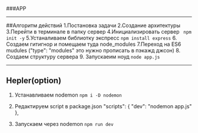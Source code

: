 ###APP
____________________________________


##Алгоритм действий
1.Постановка задачи
2.Создание архитектуры
3.Перейти в терминале в папку сервер
4.Инициализировать сервер
``` npm init -y```
5.Устаналиваем библиотку экспресс
```npm install express```
6. Создаем гитигнор и помещаем туда node_modules
7.Переход на ES6 mudules ("type": "modules" это нужно прописать в пэкажд джсон) 
8. Создаем структуру сервера
9. Запускаеим ноуд
```node app.js```
_______________
## Hepler(option)
1. Устанавливаем nodemon
```npm i -D nodemon```
2. Редактируем script в package.json
  "scripts": {
    "dev": "nodemon app.js"
  },

3. Запускаем через nodemon
```npm run dev```